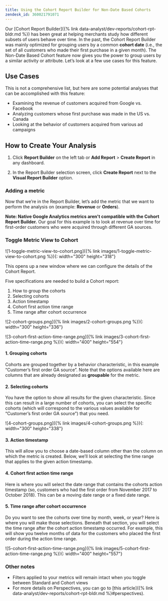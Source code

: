 ```yaml
---
title: Using the Cohort Report Builder for Non-Date Based Cohorts
zendesk_id: 360021791071
---
```


Our [Cohort Report Builder]({% link data-analyst/dev-reports/cohort-rpt-bldr.md %}) has been great at helping merchants study how different subsets of users behave over time. In the past, the Cohort Report Builder was mainly optimized for grouping users by a common **cohort date** (i.e., the set of all customers who made their first purchase in a given month). The Non-Date Based Cohort feature now gives you the power to group users by a similar activity or attribute. Let’s look at a few use cases for this feature.

## Use Cases

This is not a comprehensive list, but here are some potential analyses that can be accomplished with this feature:

* Examining the revenue of customers acquired from Google vs. Facebook
* Analyzing customers whose first purchase was made in the US vs. Canada
* Looking at the behavior of customers acquired from various ad campaigns

## How to Create Your Analysis

1. Click **Report Builder** on the left tab or **Add Report** > **Create Report** in any dashboard.

1. In the Report Builder selection screen, click **Create Report** next to the **Visual Report Builder** option.

### Adding a metric

Now that we’re in the Report Builder, let’s add the metric that we want to perform the analysis on (example: **Revenue** or **Orders**).

**Note: Native Google Analytics metrics aren't compatible with the Cohort Report Builder.** Our goal for this example is to look at revenue over time for first-order customers who were acquired through different GA sources.

### Toggle Metric View to Cohort

![1-toggle-metric-view-to-cohort.png]({% link images/1-toggle-metric-view-to-cohort.png %}){: width="300" height="318"}

This opens up a new window where we can configure the details of the Cohort Report.

Five specifications are needed to build a Cohort report:

1. How to group the cohorts
1. Selecting cohorts
1. Action timestamp
1. Cohort first action time range
1. Time range after cohort occurrence

![2-cohort-groups.png]({% link images/2-cohort-groups.png %}){: width="300" height="336"}

![3-cohort-first-action-time-range.png]({% link images/3-cohort-first-action-time-range.png %}){: width="400" height="554"}

#### 1. Grouping cohorts

Cohorts are grouped together by a behavior characteristic, in this example “Customer’s first order GA source”. Note that the options available here are columns that are already designated as **groupable** for the metric.

#### 2. Selecting cohorts

You have the option to show all results for the given characteristic. Since this can result in a large number of cohorts, you can select the specific cohorts (which will correspond to the various values available for “Customer’s first order GA source”) that you need.

![4-cohort-groups.png]({% link images/4-cohort-groups.png %}){: width="300" height="338"}

#### 3. Action timestamp

This will allow you to choose a date-based column other than the column on which the metric is created. Below, we’ll look at selecting the time range that applies to the given action timestamp.

#### 4. Cohort first action time range

Here is where you will select the date range that contains the cohorts action timestamp (so, customers who had the first order from November 2017 to October 2018). This can be a moving date range or a fixed date range.

#### 5. Time range after cohort occurrence

Do you want to see the cohorts over time by month, week, or year? Here is where you will make those selections. Beneath that section, you will select the time range after the cohort action timestamp occurred. For example, this will show you twelve months of data for the customers who placed the first order during the action time range.

![5-cohort-first-action-time-range.png]({% link images/5-cohort-first-action-time-range.png %}){: width="400" height="557"}

### Other notes

* Filters applied to your metrics will remain intact when you toggle between Standard and Cohort views
* For more details on Perspectives, you can go to [this article]({% link data-analyst/dev-reports/cohort-rpt-bldr.md %}#perspectives).
